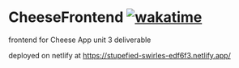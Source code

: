# CheeseFrontend [![wakatime](https://wakatime.com/badge/github/irackson/CheeseFrontend.svg)](https://wakatime.com/badge/github/irackson/CheeseFrontend)

frontend for Cheese App unit 3 deliverable

deployed on netlify at <https://stupefied-swirles-edf6f3.netlify.app/>
